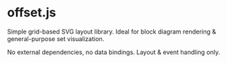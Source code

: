 # offset.js

Simple grid-based SVG layout library. Ideal for block diagram rendering & general-purpose set visualization.

No external dependencies, no data bindings. Layout & event handling only. 
